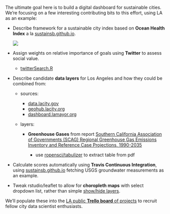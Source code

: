The ultimate goal here is to build a digital dashboard for sustainable cities. We’re focusing on a few interesting contributing bits to this effort, using LA as an example:

- Describe framework for a sustainable city index based on **Ocean Health Index** a la [sustainsb.github.io](http://sustainsb.github.io).

  ![](https://sustainsb.github.io/images/scores_flower-plot_sbcounty.png)
  
- Assign weights on relative importance of goals using **Twitter** to assess social value.

  - [twitterSearch.R](./twitterSearch.R)

- Describe candidate **data layers** for Los Angeles and how they could be combined from:

  - sources:
  
    - [data.lacity.gov](http://data.lacity.gov)
    - [geohub.lacity.org](http://geohub.lacity.org)
    - [dashboard.lamayor.org](http://dashboard.lamayor.org/)
  
  - layers:
  
    - **Greenhouse Gases** from report 
    [Southern California Association of Governments (SCAG) Regional Greenhouse Gas Emissions Inventory and Reference Case Projections, 1990-2035](http://sustain.scag.ca.gov/Pages/ClimateEconomicDevProject.aspx)
    
      - use [ropensci/tabulizer](https://github.com/ropensci/tabulizer) to extract table from pdf

- Calculate scores automatically using **Travis Continuous Integration**, using [sustainsb.github.io](http://sustainsb.github.io) fetching USGS groundwater measurements as an example.

- Tweak rstudio/leaflet to allow for **choropleth maps** with select dropdown list, rather than simple [show/hide layers](http://rstudio.github.io/leaflet/showhide.html).

We’ll populate these into the [LA public **Trello board** of projects]( https://trello.com/b/8TNcO49a/d4d-city-of-la-project-board) to recruit fellow city data scientist enthusiasts.

